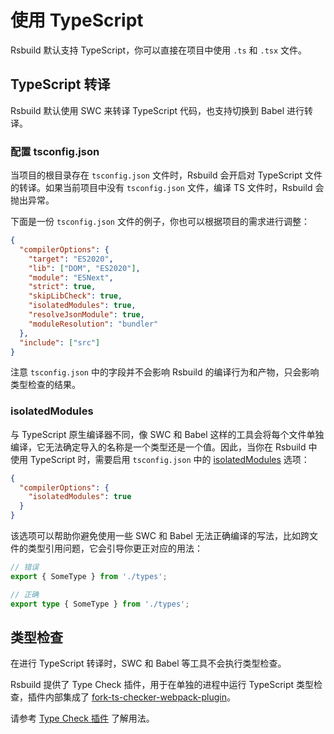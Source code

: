 # 使用 TypeScript

Rsbuild 默认支持 TypeScript，你可以直接在项目中使用 `.ts` 和 `.tsx` 文件。

## TypeScript 转译

Rsbuild 默认使用 SWC 来转译 TypeScript 代码，也支持切换到 Babel 进行转译。

### 配置 tsconfig.json

当项目的根目录存在 `tsconfig.json` 文件时，Rsbuild 会开启对 TypeScript 文件的转译。如果当前项目中没有 `tsconfig.json` 文件，编译 TS 文件时，Rsbuild 会抛出异常。

下面是一份 `tsconfig.json` 文件的例子，你也可以根据项目的需求进行调整：

```json title="tsconfig.json"
{
  "compilerOptions": {
    "target": "ES2020",
    "lib": ["DOM", "ES2020"],
    "module": "ESNext",
    "strict": true,
    "skipLibCheck": true,
    "isolatedModules": true,
    "resolveJsonModule": true,
    "moduleResolution": "bundler"
  },
  "include": ["src"]
}
```

注意 `tsconfig.json` 中的字段并不会影响 Rsbuild 的编译行为和产物，只会影响类型检查的结果。

### isolatedModules

与 TypeScript 原生编译器不同，像 SWC 和 Babel 这样的工具会将每个文件单独编译，它无法确定导入的名称是一个类型还是一个值。因此，当你在 Rsbuild 中使用 TypeScript 时，需要启用 `tsconfig.json` 中的 [isolatedModules](https://typescriptlang.org/tsconfig/#isolatedModules) 选项：

```json title="tsconfig.json"
{
  "compilerOptions": {
    "isolatedModules": true
  }
}
```

该选项可以帮助你避免使用一些 SWC 和 Babel 无法正确编译的写法，比如跨文件的类型引用问题，它会引导你更正对应的用法：

```ts
// 错误
export { SomeType } from './types';

// 正确
export type { SomeType } from './types';
```

## 类型检查

在进行 TypeScript 转译时，SWC 和 Babel 等工具不会执行类型检查。

Rsbuild 提供了 Type Check 插件，用于在单独的进程中运行 TypeScript 类型检查，插件内部集成了 [fork-ts-checker-webpack-plugin](https://github.com/TypeStrong/fork-ts-checker-webpack-plugin)。

请参考 [Type Check 插件](/plugins/list/plugin-type-check) 了解用法。
